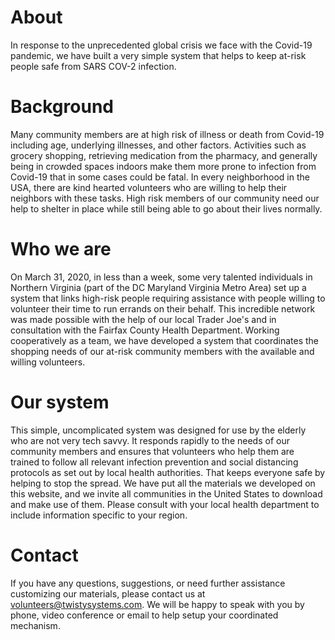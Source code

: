 # About

In response to the unprecedented global crisis we face with the Covid-19 pandemic, we have built a very simple system that helps to keep at-risk people safe from SARS COV-2 infection.

# Background
Many community members are at high risk of illness or death from Covid-19 including age, underlying illnesses, and other factors. Activities such as grocery shopping, retrieving medication from the pharmacy, and generally being in crowded spaces indoors make them more prone to infection from Covid-19 that in some cases could be fatal.
In every neighborhood in the USA, there are kind hearted volunteers who are willing to help their neighbors with these tasks. High risk members of our community need our help to shelter in place while still being able to go about their lives normally.

# Who we are
On March 31, 2020, in less than a week, some very talented individuals in Northern Virginia (part of the DC Maryland Virginia Metro Area) set up a system that links high-risk people requiring assistance with people willing to volunteer their time to run errands on their behalf.
This incredible network was made possible with the help of our local Trader Joe's and in consultation with the Fairfax County Health Department.
Working cooperatively as a team, we have developed a system that coordinates the shopping needs of our at-risk community members with the available and willing volunteers.

# Our system
This simple, uncomplicated system was designed for use by the elderly who are not very tech savvy. It responds rapidly to the needs of our community members and ensures that volunteers who help them are trained to follow all relevant infection prevention and social distancing protocols as set out by local health authorities. That keeps everyone safe by helping to stop the spread.
We have put all the materials we developed on this website, and we invite all communities in the United States to download and make use of them. Please consult with your local health department to include information specific to your region.

# Contact
If you have any questions, suggestions, or need further assistance customizing our materials, please contact us at 
[volunteers@twistysystems.com](mailto:volunteers@twistysystems.com). We will be happy to speak with you by phone, video conference or email to help setup your coordinated mechanism.
